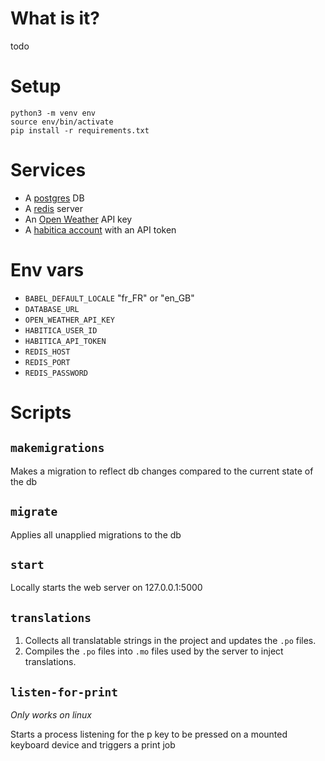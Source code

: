 # What is it?
todo

# Setup
```
python3 -m venv env
source env/bin/activate
pip install -r requirements.txt
```

# Services
- A [postgres](https://www.postgresql.org) DB
- A [redis](https://redis.io) server
- An [Open Weather](https://openweathermap.org/api) API key
- A [habitica account](https://habitica.com) with an API token

# Env vars
- `BABEL_DEFAULT_LOCALE` "fr_FR" or "en_GB"
- `DATABASE_URL`
- `OPEN_WEATHER_API_KEY`
- `HABITICA_USER_ID`
- `HABITICA_API_TOKEN`
- `REDIS_HOST`
- `REDIS_PORT`
- `REDIS_PASSWORD`

# Scripts
## `makemigrations`
Makes a migration to reflect db changes compared to the current state of the db

## `migrate`
Applies all unapplied migrations to the db

## `start`
Locally starts the web server on 127.0.0.1:5000

## `translations`
1. Collects all translatable strings in the project and updates the `.po` files.
2. Compiles the `.po` files into `.mo` files used by the server to inject translations.

## `listen-for-print`
*Only works on linux*

Starts a process listening for the p key to be pressed on a mounted keyboard device and triggers a print job
